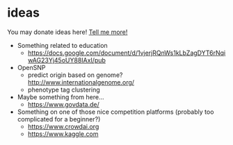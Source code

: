# ideas
You may donate ideas here! [Tell me more!](http://www.olivertacke.de/2016/10/25/braucht-ihr-unterstuetzung-gebt-her-eure-daten/)


- Something related to education
  - https://docs.google.com/document/d/1vjerjRQnWs1kLbZagDYT6rNqiwAG23Yj45oUY88IAxI/pub
- OpenSNP
  - predict origin based on genome? http://www.internationalgenome.org/
  - phenotype tag clustering
- Maybe something from here...
  - https://www.govdata.de/
- Something on one of those nice competition platforms (probably too complicated for a beginner?)
  - https://www.crowdai.org
  - https://www.kaggle.com

